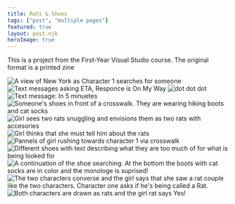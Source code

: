 ```yaml
---
title: Rats & Shoes
tags: ["post", "multiple pages"]
featured: true
layout: post.njk
heroImage: true
---
```


This is a project from the First-Year Visual Studio course. The original format is a printed zine 

<img src="{{ '/assets/ratComic/1.png' | prefixedURL }}" alt="A view of New York as Character 1 searches for someone">
<img src="{{ '/assets/ratComic/2.png' | prefixedURL }}" alt="Text messages asking ETA, Responce is On My Way">
<img src="{{ '/assets/ratComic/3.png' | prefixedURL }}" alt="dot dot dot">
<img src="{{ '/assets/ratComic/4.png' | prefixedURL }}" alt="Text message: In 5 minuetes">
<img src="{{ '/assets/ratComic/5.png' | prefixedURL }}" alt="Someone's shoes in front of a crosswalk. They are wearing hiking boots and cat socks">
<img src="{{ '/assets/ratComic/6.png' | prefixedURL }}" alt="Girl sees two rats snuggling and envisions them as two rats with accesories">
<img src="{{ '/assets/ratComic/7.png' | prefixedURL }}" alt="Girl thinks that she must tell him about the rats">
<img src="{{ '/assets/ratComic/8.png' | prefixedURL }}" alt="Pannels of girl rushing towards character 1 via crosswalk">
<img src="{{ '/assets/ratComic/9.png' | prefixedURL }}" alt="Different shoes with text describing what they are too much of for what is being looked for">
<img src="{{ '/assets/ratComic/10.png' | prefixedURL }}" alt="A continuation of the shoe searching. At the bottom the boots with cat socks are in color and the monologe is suprised!">
<img src="{{ '/assets/ratComic/11.png' | prefixedURL }}" alt="The two characters converse and the girl says that she saw a rat couple like the two characters. Character one asks if he's being called a Rat.">
<img src="{{ '/assets/ratComic/12.png' | prefixedURL }}" alt="Both characters are drawn as rats and the girl rat says Yes!">